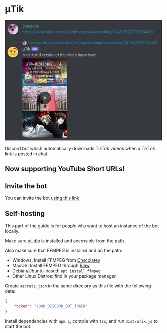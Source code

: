# μTik

![eyebrow](https://raw.githubusercontent.com/alexanderepolite/uTik/master/demo.png)

Discord bot which automatically downloads TikTok videos when a TikTok link is posted in chat.

## Now supporting YouTube Short URLs!

## Invite the bot

You can invite the bot [using this link](https://discord.com/api/oauth2/authorize?client_id=1031412241083416576&permissions=274878007296&scope=bot)

## Self-hosting

This part of the guide is for people who want to host an instance of the bot locally.

Make sure [yt-dlp](https://github.com/yt-dlp/yt-dlp) is installed and accessible from the path.

Also make sure that FFMPEG is installed and on the path:
- Windows: Install FFMPEG from [Chocolatey](https://chocolatey.org/packages/ffmpeg)
- MacOS: Install FFMPEG through [Brew](https://formulae.brew.sh/formula/ffmpeg)
- Debian/Ubuntu-based: `apt install ffmpeg`
- Other Linux Distros: find in your package manager.

Create `secrets.json` in the same directory as this file with the following data:
```json
{
    "token": "YOUR_DISCORD_BOT_TOKEN"
}
```

Install dependencies with `npm i`, compile with `tsc`, and run `dist/uTik.js` to start the bot.
